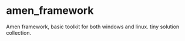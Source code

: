 # amen_framework
Amen framework, basic toolkit for both windows and linux. tiny solution collection.
